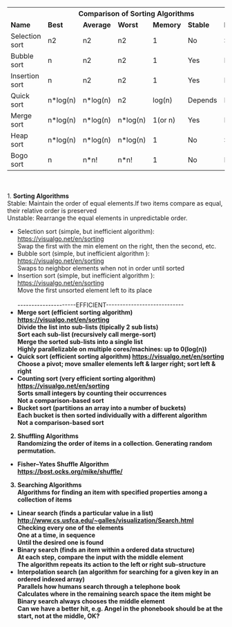<table>
<tbody>
<tr>
<th colspan="7">
Comparison of Sorting Algorithms 
</th>
</tr>
<tr>
<td><b>Name</b></td>
<td><b>Best</b></td>
<td><b>Average</b></td>
<td><b>Worst</b></td>
<td><b>Memory</b></td>
<td><b>Stable</b></td>
<td><b>Method</b></td>
</tr>

<tr>
<td>Selection sort</td>
<td>n2</td>
<td>n2</td>
<td>n2</td>
<td>1</td>
<td>No</td>
<td>Selection</td>
</tr>

<tr>
<td>Bubble sort</td>
<td>n</td>
<td>n2</td>
<td>n2</td>
<td>1</td>
<td>Yes</td>
<td>Exchanging</td>
</tr>

<tr>
<td>Insertion sort</td>
<td>n</td>
<td>n2</td>
<td>n2</td>
<td>1</td>
<td>Yes</td>
<td>Insertion</td>
</tr>

<tr>
<td>Quick sort</td>
<td>n*log(n)</td>
<td>n*log(n)</td>
<td>n2</td>
<td>log(n)</td>
<td>Depends</td>
<td>Partitioning</td>
</tr>

<tr>
<td>Merge sort</td>
<td>n*log(n)</td>
<td>n*log(n)</td>
<td>n*log(n)</td>
<td>1(or n)</td>
<td>Yes</td>
<td>Merging</td>
</tr>

<tr>
<td>Heap sort</td>
<td>n*log(n)</td>
<td>n*log(n)</td>
<td>n*log(n)</td>
<td>1</td>
<td>No</td>
<td>Selection</td>
</tr>

<tr>
<td>Bogo sort</td>
<td>n</td>
<td>n*n!</td>
<td>n*n!</td>
<td>1</td>
<td>No</td>
<td>Luck</td>
</tr>

</tbody>
</table>
<br/><br/>
1. <b>Sorting Algorithms</b><br/>
Stable: Maintain the order of equal elements.If two items compare as equal, their relative order is preserved<br/>
Unstable: Rearrange the equal elements in unpredictable order.<br/>

- Selection sort (simple, but inefficient algorithm): https://visualgo.net/en/sorting<br/>
Swap the first with the min element on the right, then the second, etc.<br/>
- Bubble sort (simple, but inefficient algorithm ): https://visualgo.net/en/sorting<br/>
Swaps to neighbor elements when not in order until sorted<br/>
- Insertion sort (simple, but inefficient algorithm ): https://visualgo.net/en/sorting <br/>
Move the first unsorted element left to its place<br/><br/>
---------------------EFFICIENT----------------------------<br/>
- <b>Merge sort<b/> (efficient sorting algorithm) https://visualgo.net/en/sorting<br/>
Divide the list into sub-lists (tipically 2 sub lists)<br/>
Sort each sub-list (recursively call merge-sort)<br/>
Merge the sorted sub-lists into a single list<br/>
Highly parallelizable on multiple cores/machines: up to 0(log(n))<br/>
- <b>Quick sort<b/> (efficient sorting algorithm) https://visualgo.net/en/sorting<br/>
Choose a pivot; move smaller elements left & larger right; sort left & right<br/>
- <b>Counting sort<b/> (very efficient sorting algorithm) https://visualgo.net/en/sorting<br/>
Sorts small integers by counting their occurrences<br/>
Not a comparison-based sort<br/>
- <b>Bucket sort<b/> (partitions an array into a number of buckets)<br/>
Each bucket is then sorted individually with a different algorithm<br/>
Not a comparison-based sort<br/>

2. <b>Shuffling Algorithms</b><br/>
Randomizing the order of items in a collection. Generating random permutation.<br/>

- Fisher–Yates Shuffle Algorithm<br/>
https://bost.ocks.org/mike/shuffle/<br/>

3. <b>Searching Algorithms</b><br/>
Algorithms for finding an item with specified properties among a collection of items<br/>

- Linear search (finds a particular value in a list) http://www.cs.usfca.edu/~galles/visualization/Search.html<br/>
Checking every one of the elements<br/>
One at a time, in sequence<br/>
Until the desired one is found<br/>
- Binary search (finds an item within a ordered data structure)<br/>
At each step, compare the input with the middle element<br/>
The algorithm repeats its action to the left or right sub-structure<br/>
-  Interpolation search (an algorithm for searching for a given key in an ordered indexed array)<br/>
Parallels how humans search through a telephone book<br/>
Calculates where in the remaining search space the item might be<br/>
Binary search always chooses the middle element<br/>
Can we have a better hit, e.g. Angel in the phonebook should be at the start, not at the middle, OK?<br/><br/>
